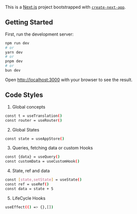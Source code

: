 This is a [Next.js](https://nextjs.org) project bootstrapped with [`create-next-app`](https://nextjs.org/docs/app/api-reference/cli/create-next-app).

## Getting Started

First, run the development server:

```bash
npm run dev
# or
yarn dev
# or
pnpm dev
# or
bun dev
```

Open [http://localhost:3000](http://localhost:3000) with your browser to see the result.

## Code Styles

1. Global concepts

```bash
const t = useTranslation()
const router = useRouter()
```

2. Global States

```bash
const state = useAppStore()
```

3. Queries, fetching data or custom Hooks

```bash
const {data} = useQuery()
const customData = useCustomHook()
```

4. State, ref and data

```bash
const [state,setState] = useState()
const ref = useRef()
const data = state + 5
```

5. LifeCycle Hooks

```bash
useEffect(() => {},[])
```
